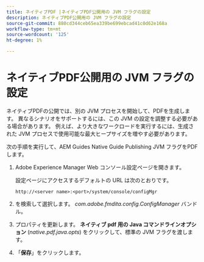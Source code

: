 ```yaml
---
title: ネイティブPDF |ネイティブPDF公開用の JVM フラグの設定
description: ネイティブPDF公開用の JVM フラグの設定
source-git-commit: 880cd344ceb65ea339be699ebcad41c0d62e168a
workflow-type: tm+mt
source-wordcount: '125'
ht-degree: 1%

---
```


# ネイティブPDF公開用の JVM フラグの設定

ネイティブPDFの公開では、別の JVM プロセスを開始して、PDFを生成します。 異なるシナリオをサポートするには、この JVM の設定を調整する必要がある場合があります。 例えば、より大きなワークロードを実行するには、生成された JVM プロセスで使用可能な最大ヒープサイズを増やす必要があります。

次の手順を実行して、AEM Guides Native Guide Publishing JVM フラグをPDFします。

1. Adobe Experience Manager Web コンソール設定ページを開きます。

   設定ページにアクセスするデフォルトの URL は次のとおりです。

   ```http
   http://<server name>:<port>/system/console/configMgr
   ```

1. を検索して選択します。 *com.adobe.fmdita.config.ConfigManager* バンドル。

1. プロパティを更新します。 **ネイティブ pdf 用の Java コマンドラインオプション** (*native.pdf.java.opts*) をクリックして、標準の JVM フラグを渡します。



1. 「**保存**」をクリックします。

